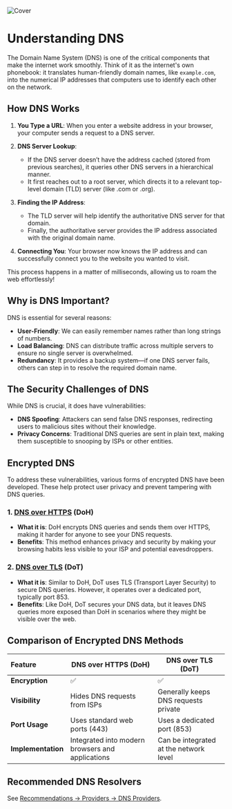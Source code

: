 ![Cover](/assets/covers/DNS.png)

# Understanding DNS

The Domain Name System (DNS) is one of the critical components that make the internet work smoothly. Think of it as the internet's own phonebook: it translates human-friendly domain names, like `example.com`, into the numerical IP addresses that computers use to identify each other on the network.

## How DNS Works

1. **You Type a URL**: When you enter a website address in your browser, your computer sends a request to a DNS server.
  
2. **DNS Server Lookup**:
   - If the DNS server doesn’t have the address cached (stored from previous searches), it queries other DNS servers in a hierarchical manner.
   - It first reaches out to a root server, which directs it to a relevant top-level domain (TLD) server (like .com or .org).
  
3. **Finding the IP Address**:
   - The TLD server will help identify the authoritative DNS server for that domain.
   - Finally, the authoritative server provides the IP address associated with the original domain name.

4. **Connecting You**: Your browser now knows the IP address and can successfully connect you to the website you wanted to visit.

This process happens in a matter of milliseconds, allowing us to roam the web effortlessly!

## Why is DNS Important?

DNS is essential for several reasons:

- **User-Friendly**: We can easily remember names rather than long strings of numbers.
- **Load Balancing**: DNS can distribute traffic across multiple servers to ensure no single server is overwhelmed.
- **Redundancy**: It provides a backup system—if one DNS server fails, others can step in to resolve the required domain name.

## The Security Challenges of DNS

While DNS is crucial, it does have vulnerabilities:

- **DNS Spoofing**: Attackers can send false DNS responses, redirecting users to malicious sites without their knowledge.
- **Privacy Concerns**: Traditional DNS queries are sent in plain text, making them susceptible to snooping by ISPs or other entities.

## Encrypted DNS

To address these vulnerabilities, various forms of encrypted DNS have been developed. These help protect user privacy and prevent tampering with DNS queries.

### 1. [DNS over HTTPS](https://wikiless.tiekoetter.com/wiki/DNS_over_HTTPS?lang=en) (DoH)

- **What it is**: DoH encrypts DNS queries and sends them over HTTPS, making it harder for anyone to see your DNS requests.
- **Benefits**: This method enhances privacy and security by making your browsing habits less visible to your ISP and potential eavesdroppers.

### 2. [DNS over TLS](https://wikiless.tiekoetter.com/wiki/DNS_over_TLS?lang=en) (DoT)

- **What it is**: Similar to DoH, DoT uses TLS (Transport Layer Security) to secure DNS queries. However, it operates over a dedicated port, typically port 853.
- **Benefits**: Like DoH, DoT secures your DNS data, but it leaves DNS queries more exposed than DoH in scenarios where they might be visible over the web.

## Comparison of Encrypted DNS Methods

| Feature | DNS over HTTPS (DoH) | DNS over TLS (DoT) |
| :-- | --- | --- |
| **Encryption** | :white_check_mark: | :white_check_mark: |
| **Visibility** | Hides DNS requests from ISPs | Generally keeps DNS requests private |
| **Port Usage** | Uses standard web ports (443) | Uses a dedicated port (853) |
| **Implementation** | Integrated into modern browsers and applications | Can be integrated at the network level |

## Recommended DNS Resolvers

See [Recommendations -> Providers -> DNS Providers](/recommendations/providers/dns-resolvers).

